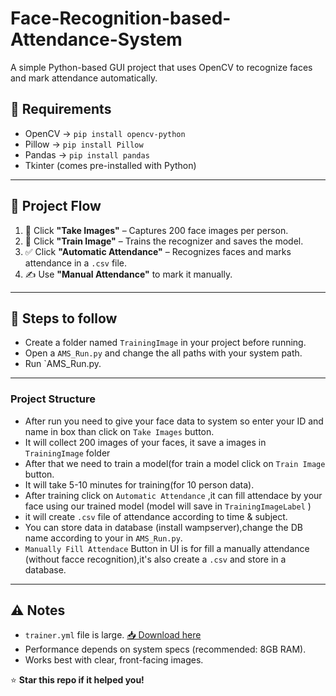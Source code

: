 # Face-Recognition-based-Attendance-System
A simple Python-based GUI project that uses OpenCV to recognize faces and mark attendance automatically.

## 🔧 Requirements
- OpenCV → `pip install opencv-python`
- Pillow → `pip install Pillow`
- Pandas → `pip install pandas`
- Tkinter (comes pre-installed with Python)

---

## 📁 Project Flow
1. 📸 Click **"Take Images"** – Captures 200 face images per person.
2. 🧠 Click **"Train Image"** – Trains the recognizer and saves the model.
3. ✅ Click **"Automatic Attendance"** – Recognizes faces and marks attendance in a `.csv` file.
4. ✍️ Use **"Manual Attendance"** to mark it manually.

---

## 📌 Steps to follow
- Create a folder named `TrainingImage` in your project before running.
- Open a `AMS_Run.py` and change the all paths with your system path.
- Run `AMS_Run.py.

---

### Project Structure

- After run you need to give your face data to system so enter your ID and name in box than click on `Take Images` button.
- It will collect 200 images of your faces, it save a images in `TrainingImage` folder
- After that we need to train a model(for train a model click on `Train Image` button.
- It will take 5-10 minutes for training(for 10 person data).
- After training click on `Automatic Attendance` ,it can fill attendace by your face using our trained model (model will save in `TrainingImageLabel` )
- it will create `.csv` file of attendance according to time & subject.
- You can store data in database (install wampserver),change the DB name according to your in `AMS_Run.py`.
- `Manually Fill Attendace` Button in UI is for fill a manually attendance (without facce recognition),it's also create a `.csv` and store in a database.

---

## ⚠️ Notes
- `trainer.yml` file is large. [📥 Download here](https://drive.google.com/file/d/1KckoCLuYe8jFUmRLX3fe8tH3iousvgyM/view?usp=drive_link)
- Performance depends on system specs (recommended: 8GB RAM).
- Works best with clear, front-facing images.

⭐ **Star this repo if it helped you!**

